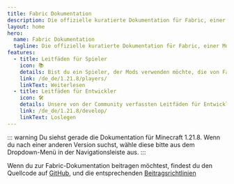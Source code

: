 ```yaml
---
title: Fabric Dokumentation
description: Die offizielle kuratierte Dokumentation für Fabric, einer Modding-Toolchain für Minecraft.
layout: home
hero:
  name: Fabric Dokumentation
  tagline: Die offizielle kuratierte Dokumentation für Fabric, einer Modding-Toolchain für Minecraft.
features:
  - title: Leitfäden für Spieler
    icon: 📚
    details: Bist du ein Spieler, der Mods verwenden möchte, die von Fabric unterstützt werden? Unsere Spieler-Leitfäden decken alles ab. Diese Anleitungen werden dir beim Herunterladen, Installieren und Beheben von Problemen mit Fabric-Mods helfen.
    link: /de_de/1.21.8/players/
    linkText: Weiterlesen
  - title: Leitfäden für Entwickler
    icon: 🛠️
    details: Unsere von der Community verfassten Leitfäden für Entwickler decken alles ab, von der Einrichtung deiner Entwicklungsumgebung bis hin zu fortgeschrittenen Themen wie Rendering und Networking.
    link: /de_de/1.21.8/develop/
    linkText: Loslegen
---
```


::: warning
Du siehst gerade die Dokumentation für Minecraft 1.21.8. Wenn du nach einer anderen Version suchst, wähle diese bitte aus dem Dropdown-Menü in der Navigationsleiste aus.
:::

Wenn du zur Fabric-Dokumentation beitragen möchtest, findest du den Quellcode auf [GitHub](https://github.com/FabricMC/fabric-docs), und die entsprechenden [Beitragsrichtlinien](./contributing)
